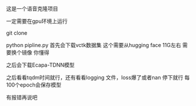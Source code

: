 这是一个语音克隆项目

一定需要在gpu环境上运行

git clone

python pipline.py
首先会下载vctk数据集 
这个需要从hugging face 11G左右 需要换个镜像 你懂得

之后会下载Ecapa-TDNN模型

之后看看tqdm时间就行，还有看看logging 文件，loss爆了或者nan 停下就行
每100个epoch会保存模型

有报错再说吧